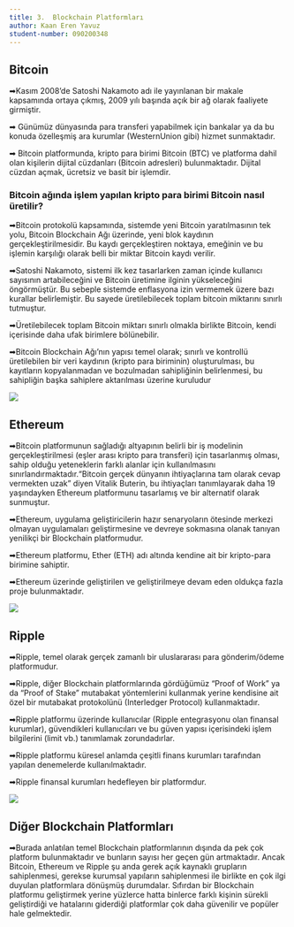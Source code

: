 ```yaml
---
title: 3.  Blockchain Platformları
author: Kaan Eren Yavuz
student-number: 090200348
---
```


## Bitcoin

➡Kasım 2008’de Satoshi Nakamoto adı ile yayınlanan bir makale kapsamında ortaya çıkmış, 2009 yılı başında açık bir ağ olarak faaliyete girmiştir.

➡ Günümüz dünyasında para transferi yapabilmek için bankalar ya da bu konuda özelleşmiş ara kurumlar (WesternUnion gibi) hizmet sunmaktadır.

➡ Bitcoin platformunda, kripto para birimi Bitcoin (BTC) ve platforma dahil olan kişilerin dijital cüzdanları (Bitcoin adresleri) bulunmaktadır. Dijital cüzdan açmak, ücretsiz ve basit bir işlemdir.

### Bitcoin ağında işlem yapılan kripto para birimi Bitcoin nasıl üretilir?

➡Bitcoin protokolü kapsamında, sistemde yeni Bitcoin yaratılmasının tek yolu, Bitcoin Blockchain Ağı üzerinde, yeni blok kaydının gerçekleştirilmesidir. Bu kaydı gerçekleştiren noktaya, emeğinin ve bu işlemin karşılığı olarak belli bir miktar Bitcoin kaydı verilir.

➡Satoshi Nakamoto, sistemi ilk kez tasarlarken zaman içinde kullanıcı sayısının artabileceğini ve Bitcoin üretimine ilginin yükseleceğini öngörmüştür. Bu sebeple sistemde enflasyona izin vermemek üzere bazı kurallar belirlemiştir. Bu sayede üretilebilecek toplam bitcoin miktarını sınırlı tutmuştur.

➡Üretilebilecek toplam Bitcoin miktarı sınırlı olmakla birlikte Bitcoin, kendi içerisinde daha ufak birimlere bölünebilir.

➡Bitcoin Blockchain Ağı’nın yapısı temel olarak; sınırlı ve kontrollü üretilebilen bir veri kaydının (kripto para biriminin) oluşturulması, bu kayıtların kopyalanmadan ve bozulmadan sahipliğinin belirlenmesi, bu sahipliğin başka sahiplere aktarılması üzerine kuruludur

![](https://i01.sozcucdn.com/wp-content/uploads/2022/01/16/iecrop/shutterstock_1682134423_16_9_1614005607-880x495-1_16_9_1618810385_16_9_1619157189_16_9_1642321170.jpg)

## Ethereum

➡Bitcoin platformunun sağladığı altyapının belirli bir iş modelinin gerçekleştirilmesi (eşler arası kripto para transferi) için tasarlanmış olması, sahip olduğu yeteneklerin farklı alanlar için kullanılmasını sınırlandırmaktadır.“Bitcoin gerçek dünyanın ihtiyaçlarına tam olarak cevap vermekten uzak” diyen Vitalik Buterin, bu ihtiyaçları tanımlayarak daha 19 yaşındayken Ethereum platformunu tasarlamış ve bir alternatif olarak sunmuştur.

➡Ethereum, uygulama geliştiricilerin hazır senaryoların ötesinde merkezi olmayan uygulamaları geliştirmesine ve devreye sokmasına olanak tanıyan yenilikçi bir Blockchain platformudur.

➡Ethereum platformu, Ether (ETH) adı altında kendine ait bir kripto-para birimine sahiptir.

➡Ethereum üzerinde geliştirilen ve geliştirilmeye devam eden oldukça fazla proje bulunmaktadır.

![](https://upload.wikimedia.org/wikipedia/commons/thumb/6/6f/Ethereum-icon-purple.svg/800px-Ethereum-icon-purple.svg.png)

## Ripple

➡Ripple, temel olarak gerçek zamanlı bir uluslararası para gönderim/ödeme platformudur.

➡Ripple, diğer Blockchain platformlarında gördüğümüz “Proof of Work” ya da “Proof of Stake” mutabakat yöntemlerini kullanmak yerine kendisine ait özel bir mutabakat protokolünü (Interledger Protocol) kullanmaktadır.

➡Ripple platformu üzerinde kullanıcılar (Ripple entegrasyonu olan finansal kurumlar), güvendikleri kullanıcıları ve bu güven yapısı içerisindeki işlem bilgilerini (limit vb.) tanımlamak zorundadırlar.

➡Ripple platformu küresel anlamda çeşitli finans kurumları tarafından yapılan denemelerde kullanılmaktadır.

➡Ripple finansal kurumları hedefleyen bir platformdur.

![](https://ogrencibulteni.com/wp-content/uploads/2020/04/ripple.jpg)

## Diğer Blockchain Platformları

➡Burada anlatılan temel Blockchain platformlarının dışında da pek çok platform bulunmaktadır ve bunların sayısı her geçen gün artmaktadır. Ancak Bitcoin, Ethereum ve Ripple şu anda gerek açık kaynaklı grupların sahiplenmesi, gerekse kurumsal yapıların sahiplenmesi ile birlikte en çok ilgi duyulan platformlara dönüşmüş durumdalar. Sıfırdan bir Blockchain platformu geliştirmek yerine yüzlerce hatta binlerce farklı kişinin sürekli geliştirdiği ve hatalarını giderdiği platformlar çok daha güvenilir ve popüler hale gelmektedir.
